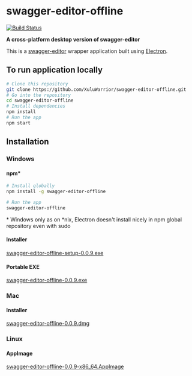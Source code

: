 # swagger-editor-offline

[![Build Status](https://travis-ci.org/XuluWarrior/swagger-editor-offline.svg?branch=master)](https://travis-ci.org/XuluWarrior/swagger-editor-offline)

**A cross-platform desktop version of swagger-editor**

This is a [swagger-editor](https://swagger.io/swagger-editor/) wrapper application built using [Electron](https://electronjs.org/).

## To run application locally
```bash
# Clone this repository
git clone https://github.com/XuluWarrior/swagger-editor-offline.git
# Go into the repository
cd swagger-editor-offline
# Install dependencies
npm install
# Run the app
npm start
```

## Installation
### Windows
#### npm*
```bash
# Install globally
npm install -g swagger-editor-offline

# Run the app
swagger-editor-offline
```
\* Windows only as on *nix, Electron doesn't install nicely in npm global repository even with sudo

#### Installer
[swagger-editor-offline-setup-0.0.9.exe](https://github.com/XuluWarrior/swagger-editor-offline/releases/download/v0.0.9/swagger-editor-offline-setup-0.0.9.exe)
#### Portable EXE
[swagger-editor-offline-0.0.9.exe](https://github.com/XuluWarrior/swagger-editor-offline/releases/download/v0.0.9/swagger-editor-offline-0.0.9.exe)

### Mac
#### Installer
[swagger-editor-offline-0.0.9.dmg](https://github.com/XuluWarrior/swagger-editor-offline/releases/download/v0.0.9/swagger-editor-offline-0.0.9.dmg)

### Linux
#### AppImage
[swagger-editor-offline-0.0.9-x86_64.AppImage](https://github.com/XuluWarrior/swagger-editor-offline/releases/download/v0.0.9/swagger-editor-offline-0.0.9-x86_64.AppImage)
